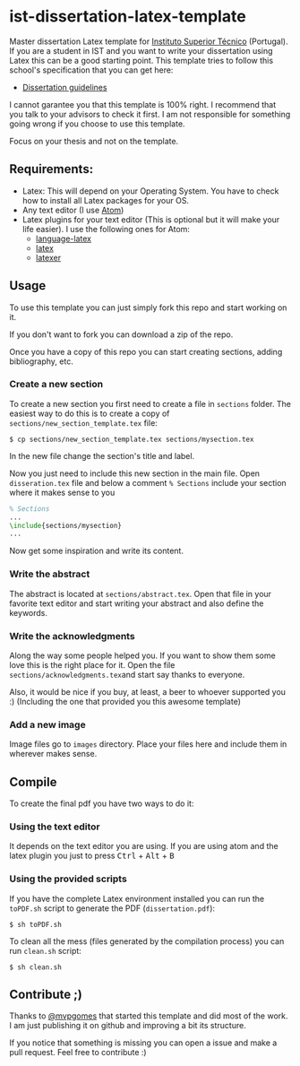 # ist-dissertation-latex-template
Master dissertation Latex template for [Instituto Superior Técnico](http://tecnico.ulisboa.pt/) (Portugal).
If you are a student in IST and you want to write your dissertation using Latex this can be a good starting point.
This template tries to follow this school's specification that you can get here:
* [Dissertation guidelines](http://da.tecnico.ulisboa.pt/files/sites/33/guia-preparacao-dissertacao-13_14_2.pdf)

I cannot garantee you that this template is 100% right. I recommend that you talk to your advisors to check it first.
I am not responsible for something going wrong if you choose to use this template.

Focus on your thesis and not on the template.

## Requirements:
* Latex: This will depend on your Operating System. You have to check how to install all Latex packages for your OS.
* Any text editor (I use [Atom](https://atom.io/))
* Latex plugins for your text editor (This is optional but it will make your life easier).
I use the following ones for Atom:
  * [language-latex](https://atom.io/packages/language-latex)
  * [latex](https://atom.io/packages/latex)
  * [latexer](https://atom.io/packages/latexer)

## Usage
To use this template you can just simply fork this repo and start working on it.

If you don't want to fork you can download a zip of the repo.

Once you have a copy of this repo you can
start creating sections, adding bibliography, etc.

### Create a new section
To create a new section you first need to create a file in ```sections``` folder. The easiest way to do this is to create a copy of ```sections/new_section_template.tex``` file:
```
$ cp sections/new_section_template.tex sections/mysection.tex
```

In the new file change the section's title and label.

Now you just need to include this new section in the main file. Open ```disseration.tex``` file and below a comment ```% Sections``` include your section where it makes sense to you
```latex
% Sections
...
\include{sections/mysection}
...
```

Now get some inspiration and write its content.

### Write the abstract
The abstract is located at ```sections/abstract.tex```. Open that file in your favorite text editor and start writing your abstract and also define the keywords.

### Write the acknowledgments
Along the way some people helped you. If you want to show them some love this is the right place for it. Open the file ```sections/acknowledgments.tex```and start say thanks to everyone.

Also, it would be nice if you buy, at least, a beer to whoever supported you :)
(Including the one that provided you this awesome template)

### Add a new image
Image files go to ```images``` directory. Place your files here and include them in wherever makes sense.

## Compile
To create the final pdf you have two ways to do it:

### Using the text editor
It depends on the text editor you are using. If you are using atom and the latex plugin you just to press
<kbd>Ctrl</kbd> + <kbd>Alt</kbd> + <kbd>B</kbd>

### Using the provided scripts
If you have the complete Latex environment installed you can run the ```toPDF.sh``` script to generate the PDF (```dissertation.pdf```):
```
$ sh toPDF.sh
```

To clean all the mess (files generated by the compilation process) you can run ```clean.sh``` script:
```
$ sh clean.sh
```

## Contribute ;)
Thanks to [@mvpgomes](https://github.com/mvpgomes) that started this template and did most of the work. I am just publishing it on github and improving a bit its structure.

If you notice that something is missing you can open a issue and make a pull request.
Feel free to contribute :)
